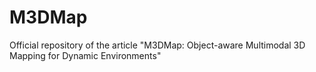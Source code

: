 # M3DMap
Official repository of the article "M3DMap: Object-aware Multimodal 3D Mapping for Dynamic Environments"
